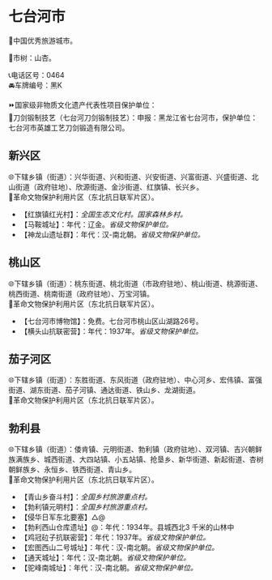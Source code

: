 # 七台河市  
🏅中国优秀旅游城市。  
  
🌳市树：山杏。  
  
📞电话区号：0464  
🚘车牌编号：黑K  
  
⏩国家级非物质文化遗产代表性项目保护单位：  
🔸刀剑锻制技艺（七台河刀剑锻制技艺）：申报：黑龙江省七台河市，保护单位：七台河市英雄工艺刀剑锻造有限公司。  

## 新兴区  
🌐下辖乡镇（街道）：兴华街道、兴和街道、兴安街道、兴富街道、兴盛街道、北山街道（政府驻地）、欣源街道、金沙街道、红旗镇、长兴乡。  
🚩革命文物保护利用片区（东北抗日联军片区）。  
  
* 【红旗镇红光村】：*全国生态文化村。国家森林乡村。*  
* 【马鞍城址】：年代：辽金。*省级文物保护单位。*  
* 【神龙山遗址群】：年代：汉-南北朝。*省级文物保护单位。*  

## 桃山区  
🌐下辖乡镇（街道）：桃东街道、桃北街道（市政府驻地）、桃山街道、桃源街道、桃西街道、桃南街道（政府驻地）、万宝河镇。  
🚩革命文物保护利用片区（东北抗日联军片区）。  
  
* 【七台河市博物馆】：免费。七台河市桃山区山湖路26号。  
* 【横头山抗联密营】：年代：1937年。*省级文物保护单位。* 

## 茄子河区  
🌐下辖乡镇（街道）：东胜街道、东风街道（政府驻地）、中心河乡、宏伟镇、富强街道、湖东街道、茄子河镇、通达街道、铁山乡、龙湖街道。  
🚩革命文物保护利用片区（东北抗日联军片区）。  

## 勃利县  
🌐下辖乡镇（街道）：倭肯镇、元明街道、勃利镇（政府驻地）、双河镇、吉兴朝鲜族满族乡、城西街道、大四站镇、小五站镇、抢垦乡、新华街道、新起街道、杏树朝鲜族乡、永恒乡、铁西街道、青山乡。  
🚩革命文物保护利用片区（东北抗日联军片区）。  
  
* 【青山乡奋斗村】：*全国乡村旅游重点村。*  
* 【勃利镇元明村】：*全国乡村旅游重点村。*  
* 【侵华日军东北要塞】△@  
* 【勃利西山仓库遗址】@：年代：1934年。县城西北3 千米的山林中    
* 【鸡冠砬子抗联密营】：年代：1937年。*省级文物保护单位。*    
* 【宏图西山二号城址】：年代：汉-南北朝。*省级文物保护单位。*    
* 【通天城址】：年代：汉-南北朝。*省级文物保护单位。*    
* 【驼峰南城址】：年代：汉-南北朝。*省级文物保护单位。*    